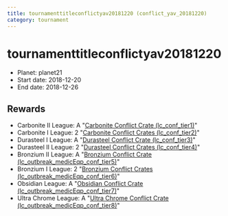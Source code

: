 ```yaml
---
title: tournamenttitleconflictyav20181220 (conflict_yav_20181220)
category: tournament
---
```

# tournamenttitleconflictyav20181220

  * Planet: planet21
  * Start date: 2018-12-20
  * End date: 2018-12-26

## Rewards

  * Carbonite II League: A "[Carbonite Conflict Crate (lc_conf_tier1)](lc_conf_tier1.html)"
  * Carbonite I League: 2 "[Carbonite Conflict Crates (lc_conf_tier2)](lc_conf_tier2.html)"
  * Durasteel I League: A "[Durasteel Conflict Crate (lc_conf_tier3)](lc_conf_tier3.html)"
  * Durasteel II League: 2 "[Durasteel Conflict Crates (lc_conf_tier4)](lc_conf_tier4.html)"
  * Bronzium II League: A "[Bronzium Conflict Crate (lc_outbreak_medicEqp_conf_tier5)](lc_outbreak_medicEqp_conf_tier5.html)"
  * Bronzium I League: 2 "[Bronzium Conflict Crates (lc_outbreak_medicEqp_conf_tier6)](lc_outbreak_medicEqp_conf_tier6.html)"
  * Obsidian League: A "[Obsidian Conflict Crate (lc_outbreak_medicEqp_conf_tier7)](lc_outbreak_medicEqp_conf_tier7.html)"
  * Ultra Chrome League: A "[Ultra Chrome Conflict Crate (lc_outbreak_medicEqp_conf_tier8)](lc_outbreak_medicEqp_conf_tier8.html)"
